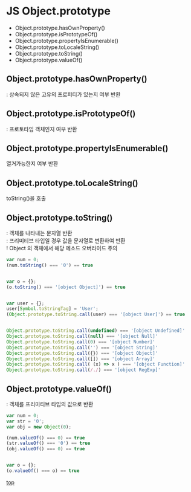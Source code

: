 # JS Object.prototype

- Object.prototype.hasOwnProperty()
- Object.prototype.isPrototypeOf()
- Object.prototype.propertyIsEnumerable()
- Object.prototype.toLocaleString()
- Object.prototype.toString()
- Object.prototype.valueOf()



## Object.prototype.hasOwnProperty()
: 상속되지 않은 고유의 프로퍼티가 있는지 여부 반환  


## Object.prototype.isPrototypeOf()
: 프로토타입 객체인지 여부 반환


## Object.prototype.propertyIsEnumerable()
열거가능한지 여부 반환


## Object.prototype.toLocaleString()
toString()을 호출


## Object.prototype.toString()
: 객체를 나타내는 문자열 반환   
: 프리미티브 타입일 경우 값을 문자열로 변환하여 반환   
! Object 외 객체에서 해당 메소드 오버라이드 주의

```js
var num = 0;
(num.toString() === '0') == true


var o = {};
(o.toString() === '[object Object]') == true


var user = {};
user[Symbol.toStringTag] = 'User';
(Object.prototype.toString.call(user) === '[object User]') == true


Object.prototype.toString.call(undefined) === '[object Undefined]'
Object.prototype.toString.call(null) === '[object Null]'
Object.prototype.toString.call(0) === '[object Number]'
Object.prototype.toString.call('') === '[object String]'
Object.prototype.toString.call({}) === '[object Object]'
Object.prototype.toString.call([]) === '[object Array]'
Object.prototype.toString.call( (x) => x ) === '[object Function]'
Object.prototype.toString.call(/./) === '[object RegExp]'
```



## Object.prototype.valueOf()
: 객체를 프리미티브 타입의 값으로 반환   


```js
var num = 0;
var str = '0';
var obj = new Object(0);

(num.valueOf() === 0) == true
(str.valueOf() === '0') == true
(obj.valueOf() === 0) == true


var o = {};
(o.valueOf() === o) == true
```


[top](#)
